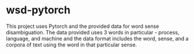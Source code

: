 # wsd-pytorch
This project uses Pytorch and the provided data for word sense disambiguation.
The data provided uses 3 words in particular - process, language, and machine and the data format includes the word, sense, and a corpora of text using the word in that particular sense.
